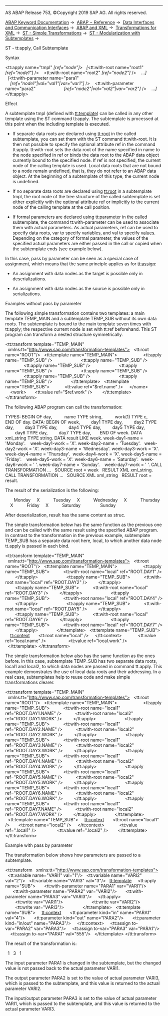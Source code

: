   

* * *

AS ABAP Release 753, ©Copyright 2019 SAP AG. All rights reserved.

[ABAP Keyword Documentation](javascript:call_link\('abenabap.htm'\)) →  [ABAP − Reference](javascript:call_link\('abenabap_reference.htm'\)) →  [Data Interfaces and Communication Interfaces](javascript:call_link\('abenabap_data_communication.htm'\)) →  [ABAP and XML](javascript:call_link\('abenabap_xml.htm'\)) →  [Transformations for XML](javascript:call_link\('abenabap_xml_trafos.htm'\)) →  [ST - Simple Transformations](javascript:call_link\('abenabap_st.htm'\)) →  [ST - Modularization with Subtemplates](javascript:call_link\('abenst_modularization.htm'\)) → 

ST - tt:apply, Call Subtemplate

Syntax

<tt:apply name="tmpl" *\[*ref="node"*\]*\>
  *\[*<tt:with-root name="root1" *\[*ref="node1"*\]* />
   <tt:with-root name="root2" *\[*ref="node2"*\]* />
   ...*\]*
  *\[*<tt:with-parameter name="para1"
                      *\[*ref="node1"*|*val="val1"*|*var="var1"*\]* />
   <tt:with-parameter name="para2"
                      *\[*ref="node2"*|*val="val2"*|*var="var2"*\]* />
   ...*\]*
</tt:apply>

Effect

A subtemplate tmpl (defined with [tt:template](javascript:call_link\('abenst_tt_template_sub.htm'\))) can be called in any other template using the ST command tt:apply. The subtemplate is processed at this point when the including template is executed.

-   If separate data roots are declared using [tt:root](javascript:call_link\('abenst_tt_template_sub.htm'\)) in the called subtemplate, you can set them with the ST command tt:with-root. It is then not possible to specify the optional attribute ref in the command tt:apply. tt:with-root sets the data root of the name specified in name to the node specified in ref or binds the data root to the ABAP data object currently bound to the specified node. If ref is not specified, the current node of the calling template is used. Local data roots that are not bound to a node remain undefined, that is, they do not refer to an ABAP data object. At the beginning of a subtemplate of this type, the current node is undefined.

-   If no separate data roots are declared using [tt:root](javascript:call_link\('abenst_tt_template_sub.htm'\)) in a subtemplate tmpl, the root node of the tree structure of the called subtemplate is set either explicitly with the optional attribute ref or implicitly to the current node of the calling template at the call position.

-   If formal parameters are declared using [tt:parameter](javascript:call_link\('abenst_tt_parameter.htm'\)) in the called subtemplate, the command tt:with-parameter can be used to associate them with actual parameters. As actual parameters, ref can be used to specify data roots, var to specify variables, and val to specify [values](javascript:call_link\('abenst_abap_representation.htm'\)). Depending on the category of formal parameter, the values of the specified actual parameters are either passed in the call or copied when the subtemplate ends (see example below).

In this case, pass by parameter can be seen as a special case of assignment, which means that the same principle applies as for [tt:assign](javascript:call_link\('abenst_tt_assign.htm'\)):

-   An assignment with data nodes as the target is possible only in deserializations.

-   An assignment with data nodes as the source is possible only in serializations.

Examples without pass by parameter

The following simple transformation contains two templates: a main template TEMP\_MAIN and a subtemplate TEMP\_SUB without its own data roots. The subtemplate is bound to the main template seven times with tt:apply; the respective current node is set with tt:ref beforehand. This ST program can transform a nested structure symmetrically.

<tt:transform template="TEMP\_MAIN"
  xmlns:tt="http://www.sap.com/transformation-templates">
  <tt:root name="ROOT"/>
  <tt:template name="TEMP\_MAIN">
    <week>
      <day1 tt:ref="ROOT.DAY1">
        <tt:apply name="TEMP\_SUB" />
      </day1>
      <day2 tt:ref="ROOT.DAY2">
        <tt:apply name="TEMP\_SUB" />
      </day2>
      <day3 tt:ref="ROOT.DAY3">
        <tt:apply name="TEMP\_SUB" />
      </day3>
      <day4 tt:ref="ROOT.DAY4">
        <tt:apply name="TEMP\_SUB" />
      </day4>
      <day5 tt:ref="ROOT.DAY5">
        <tt:apply name="TEMP\_SUB" />
      </day5>
      <day6 tt:ref="ROOT.DAY6">
        <tt:apply name="TEMP\_SUB" />
      </day6>
      <day7 tt:ref="ROOT.DAY7">
        <tt:apply name="TEMP\_SUB" />
      </day7>
    </week>
  </tt:template>
  <tt:template name="TEMP\_SUB">
    <name>
      <tt:value ref="$ref.name" />
    </name>
    <work>
      <tt:value ref="$ref.work" />
    </work>
  </tt:template>
</tt:transform>

The following ABAP program can call the transformation:

TYPES: BEGIN OF day,
         name TYPE string,
         work(1) TYPE c,
       END OF day.
DATA: BEGIN OF week,
        day1 TYPE day,
        day2 TYPE day,
        day3 TYPE day,
        day4 TYPE day,
        day5 TYPE day,
        day6 TYPE day,
        day7 TYPE day,
      END OF week.
DATA xml\_string TYPE string.
DATA result LIKE week.
week-day1-name = 'Monday'.    week-day1-work = 'X'.
week-day2-name = 'Tuesday'.   week-day2-work = 'X'.
week-day3-name = 'Wednesday'. week-day3-work = 'X'.
week-day4-name = 'Thursday'.  week-day4-work = 'X'.
week-day5-name = 'Friday'.    week-day5-work = 'X'.
week-day6-name = 'Saturday'.  week-day6-work = ' '.
week-day7-name = 'Sunday'.    week-day7-work = ' '.
CALL TRANSFORMATION ...
  SOURCE root = week
  RESULT XML xml\_string.
CALL TRANSFORMATION ...
  SOURCE XML xml\_string
  RESULT root = result.

The result of the serialization is the following:

<week>
  <day1>
    <name>Monday</name>
    <work>X</work>
  </day1>
  <day2>
    <name>Tuesday</name>
    <work>X</work>
  </day2>
  <day3>
    <name>Wednesday</name>
    <work>X</work>
  </day3>
  <day4>
    <name>Thursday</name>
    <work>X</work>
  </day4>
  <day5>
    <name>Friday</name>
    <work>X</work>
  </day5>
  <day6>
    <name>Saturday</name>
    <work/>
  </day6>
  <day7>
    <name>Sunday</name>
    <work/>
  </day7>
</week>

After deserialization, result has the same content as struc.

The simple transformation below has the same function as the previous one and can be called with the same result using the specified ABAP program. In contrast to the transformation in the previous example, subtemplate TEMP\_SUB has a separate data root here, local, to which another data node tt.apply is passed in each bind.

<tt:transform template="TEMP\_MAIN"
  xmlns:tt="http://www.sap.com/transformation-templates">
  <tt:root name="ROOT"/>
  <tt:template name="TEMP\_MAIN">
    <week>
      <day1>
        <tt:apply name="TEMP\_SUB">
          <tt:with-root name="local" ref="ROOT.DAY1" />
        </tt:apply>
      </day1>
      <day2>
        <tt:apply name="TEMP\_SUB">
          <tt:with-root name="local" ref="ROOT.DAY2" />
        </tt:apply>
      </day2>
      <day3>
        <tt:apply name="TEMP\_SUB">
          <tt:with-root name="local" ref="ROOT.DAY3" />
        </tt:apply>
      </day3>
      <day4>
        <tt:apply name="TEMP\_SUB">
          <tt:with-root name="local" ref="ROOT.DAY4" />
        </tt:apply>
      </day4>
      <day5>
        <tt:apply name="TEMP\_SUB">
          <tt:with-root name="local" ref="ROOT.DAY5" />
        </tt:apply>
      </day5>
      <day6>
        <tt:apply name="TEMP\_SUB">
          <tt:with-root name="local" ref="ROOT.DAY6" />
        </tt:apply>
      </day6>
      <day7>
        <tt:apply name="TEMP\_SUB">
          <tt:with-root name="local" ref="ROOT.DAY7" />
        </tt:apply>
      </day7>
    </week>
  </tt:template>
  <tt:template name="TEMP\_SUB">
    <tt:context>
      <tt:root name="local" />
    </tt:context>
    <name>
       <tt:value ref="local.name" />
    </name>
    <work>
       <tt:value ref="local.work" />
    </work>
  </tt:template>
</tt:transform>

The simple transformation below also has the same function as the ones before. In this case, subtemplate TEMP\_SUB has two separate data roots, local1 and local2, to which data nodes are passed in command tt.apply. This example demonstrates the use of local data roots and their addressing. In a real case, subtemplates help to reuse code and make simple transformations clearer.

<tt:transform template="TEMP\_MAIN"
  xmlns:tt="http://www.sap.com/transformation-templates">
  <tt:root name="ROOT"/>
  <tt:template name="TEMP\_MAIN">
    <week>
      <day1>
        <tt:apply name="TEMP\_SUB">
          <tt:with-root name="local1" ref="ROOT.DAY1.NAME" />
          <tt:with-root name="local2" ref="ROOT.DAY1.WORK" />
        </tt:apply>
      </day1>
      <day2>
        <tt:apply name="TEMP\_SUB">
          <tt:with-root name="local1" ref="ROOT.DAY2.NAME" />
          <tt:with-root name="local2" ref="ROOT.DAY2.WORK" />
        </tt:apply>
      </day2>
      <day3>
        <tt:apply name="TEMP\_SUB">
          <tt:with-root name="local1" ref="ROOT.DAY3.NAME" />
          <tt:with-root name="local2" ref="ROOT.DAY3.WORK" />
        </tt:apply>
      </day3>
      <day4>
        <tt:apply name="TEMP\_SUB">
          <tt:with-root name="local1" ref="ROOT.DAY4.NAME" />
          <tt:with-root name="local2" ref="ROOT.DAY4.WORK" />
        </tt:apply>
      </day4>
      <day5>
        <tt:apply name="TEMP\_SUB">
          <tt:with-root name="local1" ref="ROOT.DAY5.NAME" />
          <tt:with-root name="local2" ref="ROOT.DAY5.WORK" />
        </tt:apply>
      </day5>
      <day6>
        <tt:apply name="TEMP\_SUB">
          <tt:with-root name="local1" ref="ROOT.DAY6.NAME" />
          <tt:with-root name="local2" ref="ROOT.DAY6.WORK" />
        </tt:apply>
      </day6>
      <day7>
        <tt:apply name="TEMP\_SUB">
          <tt:with-root name="local1" ref="ROOT.DAY7.NAME" />
          <tt:with-root name="local2" ref="ROOT.DAY7.WORK" />
        </tt:apply>
      </day7>
    </week>
  </tt:template>
  <tt:template name="TEMP\_SUB">
    <tt:context>
      <tt:root name="local1" />
      <tt:root name="local2" />
    </tt:context>
    <name>
      <tt:value ref=".local1" />
    </name>
    <work>
      <tt:value ref=".local2" />
    </work>
  </tt:template>
</tt:transform>

Example with pass by parameter

The transformation below shows how parameters are passed to a subtemplate.

<tt:transform
  xmlns:tt="http://www.sap.com/transformation-templates">
  <tt:variable name="VARI1" val="1"/>
  <tt:variable name="VARI2" val="2"/>
  <tt:variable name="VARI3" val="3"/>
  <tt:template>
    <tt:apply name="SUB">
      <tt:with-parameter name="PARA1" var="VARI1"/>
      <tt:with-parameter name="PARA2" var="VARI2"/>
      <tt:with-parameter name="PARA3" var="VARI3"/>
    </tt:apply>
    <X0>
      <X1>
        <tt:write var="VARI1"/>
      </X1>
      <X2>
        <tt:write var="VARI2"/>
      </X2>
      <X3>
        <tt:write var="VARI3"/>
      </X3>
    </X0>
  </tt:template>
  <tt:template name="SUB">
    <tt:context>
      <tt:parameter kind="in" name="PARA1" val="4"/>
      <tt:parameter kind="out" name="PARA2"/>
      <tt:parameter kind="in/out" name="PARA3"/>
    </tt:context>
    <tt:assign to-var="PARA2" var="PARA3"/>
    <tt:assign to-var="PARA3" var="PARA1"/>
    <tt:assign to-var="PARA1" val="555"/>
  </tt:template>
</tt:transform>

The result of the transformation is:

<X0>
  <X1>1</X1>
  <X2>3</X2>
  <X3>1</X3>
</X0>

The input parameter PARA1 is changed in the subtemplate, but the changed value is not passed back to the actual parameter VARI1.

The output parameter PARA2 is set to the value of actual parameter VARI3, which is passed to the subtemplate, and this value is returned to the actual parameter VARI2.

The input/output parameter PARA3 is set to the value of actual parameter VARI1, which is passed to the subtemplate, and this value is returned to the actual parameter VARI3.
